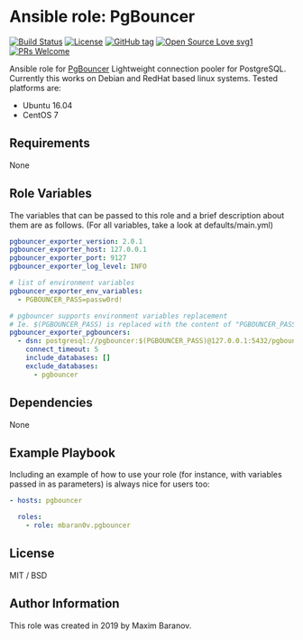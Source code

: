 # Ansible role: PgBouncer

[![Build Status](https://travis-ci.org/mbaran0v/ansible-role-pgbouncer.svg?branch=master)](https://travis-ci.org/mbaran0v/ansible-role-pgbouncer) [![License](https://img.shields.io/badge/license-MIT%20License-brightgreen.svg)](https://opensource.org/licenses/MIT) [![GitHub tag](https://img.shields.io/github/tag/mbaran0v/ansible-role-pgbouncer.svg)](https://github.com/mbaran0v/ansible-role-pgbouncer/tags/) [![Open Source Love svg1](https://badges.frapsoft.com/os/v1/open-source.svg?v=103)](https://github.com/ellerbrock/open-source-badges/) [![PRs Welcome](https://img.shields.io/badge/PRs-welcome-brightgreen.svg?style=flat-square)](http://makeapullrequest.com)

Ansible role for [PgBouncer](https://github.com/pgbouncer/pgbouncer) Lightweight connection pooler for PostgreSQL. Currently this works on Debian and RedHat based linux systems. Tested platforms are:

* Ubuntu 16.04
* CentOS 7

Requirements
------------

None

Role Variables
--------------

The variables that can be passed to this role and a brief description about them are as follows. (For all variables, take a look at defaults/main.yml)

```yaml
pgbouncer_exporter_version: 2.0.1
pgbouncer_exporter_host: 127.0.0.1
pgbouncer_exporter_port: 9127
pgbouncer_exporter_log_level: INFO

# list of environment variables
pgbouncer_exporter_env_variables:
  - PGBOUNCER_PASS=passw0rd!

# pgbouncer supports environment variables replacement
# Ie. $(PGBOUNCER_PASS) is replaced with the content of "PGBOUNCER_PASS" environment variable
pgbouncer_exporter_pgbouncers:
  - dsn: postgresql://pgbouncer:$(PGBOUNCER_PASS)@127.0.0.1:5432/pgbouncer
    connect_timeout: 5
    include_databases: []
    exclude_databases:
      - pgbouncer
```

Dependencies
------------

None

Example Playbook
----------------

Including an example of how to use your role (for instance, with variables passed in as parameters) is always nice for users too:

```yaml
- hosts: pgbouncer

  roles:
    - role: mbaran0v.pgbouncer
```

License
-------

MIT / BSD

Author Information
------------------

This role was created in 2019 by Maxim Baranov.
